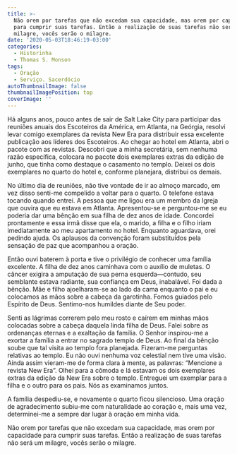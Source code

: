 ```yaml
---
title: >-
  Não orem por tarefas que não excedam sua capacidade, mas orem por capacidade
  para cumprir suas tarefas. Então a realização de suas tarefas não será um
  milagre, vocês serão o milagre.
date: '2020-05-03T18:46:19-03:00'
categories:
  - Historinha
  - Thomas S. Monson
tags:
  - Oração
  - Serviço. Sacerdócio
autoThumbnailImage: false
thumbnailImagePosition: top
coverImage: ''
---
```

Há alguns anos, pouco antes de sair de Salt Lake City para participar das reuniões anuais dos Escoteiros da América, em Atlanta, na Geórgia, resolvi levar comigo exemplares da revista New Era para distribuir essa excelente publicação aos líderes dos Escoteiros. Ao chegar ao hotel em Atlanta, abri o pacote com as revistas. Descobri que a minha secretária, sem nenhuma razão específica, colocara no pacote dois exemplares extras da edição de junho, que tinha como destaque o casamento no templo. Deixei os dois exemplares no quarto do hotel e, conforme planejara, distribuí os demais.



No último dia de reuniões, não tive vontade de ir ao almoço marcado, em vez disso senti-me compelido a voltar para o quarto. O telefone estava tocando quando entrei. A pessoa que me ligou era um membro da Igreja que ouvira que eu estava em Atlanta. Apresentou-se e perguntou-me se eu poderia dar uma bênção em sua filha de dez anos de idade. Concordei prontamente e essa irmã disse que ela, o marido, a filha e o filho iriam imediatamente ao meu apartamento no hotel. Enquanto aguardava, orei pedindo ajuda. Os aplausos da convenção foram substituídos pela sensação de paz que acompanhou a oração.



Então ouvi baterem à porta e tive o privilégio de conhecer uma família excelente. A filha de dez anos caminhava com o auxílio de muletas. O câncer exigira a amputação de sua perna esquerda—contudo, seu semblante estava radiante, sua confiança em Deus, inabalável. Foi dada a bênção. Mãe e filho ajoelharam-se ao lado da cama enquanto o pai e eu colocamos as mãos sobre a cabeça da garotinha. Fomos guiados pelo Espírito de Deus. Sentimo-nos humildes diante de Seu poder.



Senti as lágrimas correrem pelo meu rosto e caírem em minhas mãos colocadas sobre a cabeça daquela linda filha de Deus. Falei sobre as ordenanças eternas e a exaltação da família. O Senhor inspirou-me a exortar a família a entrar no sagrado templo de Deus. Ao final da bênção soube que tal visita ao templo fora planejada. Fizeram-me perguntas relativas ao templo. Eu não ouvi nenhuma voz celestial nem tive uma visão. Ainda assim vieram-me de forma clara à mente, as palavras: “Mencione a revista New Era”. Olhei para a cômoda e lá estavam os dois exemplares extras da edição da New Era sobre o templo. Entreguei um exemplar para a filha e o outro para os pais. Nós as examinamos juntos.

A família despediu-se, e novamente o quarto ficou silencioso. Uma oração de agradecimento subiu-me com naturalidade ao coração e, mais uma vez, determinei-me a sempre dar lugar à oração em minha vida.

Não orem por tarefas que não excedam sua capacidade, mas orem por capacidade para cumprir suas tarefas. Então a realização de suas tarefas não será um milagre, vocês serão o milagre.
